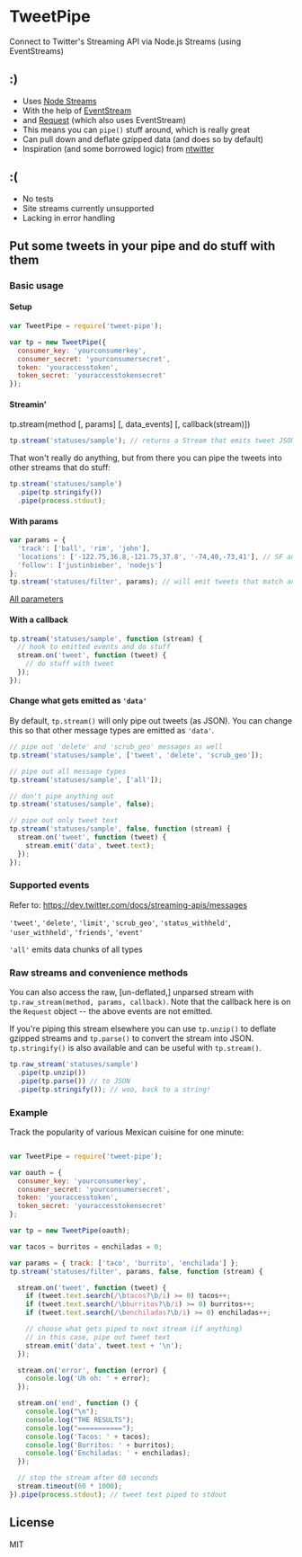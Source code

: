 TweetPipe
==========

Connect to Twitter's Streaming API via Node.js Streams (using EventStreams)

## :)

 - Uses [Node Streams](http://nodejs.org/api/stream.html)
 - With the help of [EventStream](https://github.com/dominictarr/event-stream)
 - and [Request](https://github.com/mikeal/request) (which also uses EventStream)
 - This means you can `pipe()` stuff around, which is really great
 - Can pull down and deflate gzipped data (and does so by default)
 - Inspiration (and some borrowed logic) from [ntwitter](https://github.com/AvianFlu/ntwitter)

## :(

 - No tests
 - Site streams currently unsupported
 - Lacking in error handling

## Put some tweets in your pipe and do stuff with them

### Basic usage

#### Setup

``` js
var TweetPipe = require('tweet-pipe');

var tp = new TweetPipe({
  consumer_key: 'yourconsumerkey',
  consumer_secret: 'yourconsumersecret',
  token: 'youraccesstoken',
  token_secret: 'youraccesstokensecret'
});
```

#### Streamin'

tp.stream(method [, params] [, data_events] [, callback(stream)])

``` js
tp.stream('statuses/sample'); // returns a Stream that emits tweet JSON
```

That won't really do anything, but from there you can pipe the tweets into other streams that do stuff:

``` js
tp.stream('statuses/sample')
  .pipe(tp.stringify())
  .pipe(process.stdout);
```

#### With params

``` js
var params = {
  'track': ['ball', 'rim', 'john'],
  'locations': ['-122.75,36.8,-121.75,37.8', '-74,40,-73,41'], // SF and NY
  'follow': ['justinbieber', 'nodejs']
};
tp.stream('statuses/filter', params); // will emit tweets that match any one of the params
```

[All parameters](https://dev.twitter.com/docs/streaming-apis/parameters)

#### With a callback

``` js
tp.stream('statuses/sample', function (stream) {
  // hook to emitted events and do stuff
  stream.on('tweet', function (tweet) {
    // do stuff with tweet
  });
});
```

#### Change what gets emitted as `'data'`

By default, `tp.stream()` will only pipe out tweets (as JSON). 
You can change this so that other message types are emitted as `'data'`.

``` js
// pipe out 'delete' and 'scrub_geo' messages as well
tp.stream('statuses/sample', ['tweet', 'delete', 'scrub_geo']);

// pipe out all message types
tp.stream('statuses/sample', ['all']);

// don't pipe anything out
tp.stream('statuses/sample', false);

// pipe out only tweet text
tp.stream('statuses/sample', false, function (stream) {
  stream.on('tweet', function (tweet) {
    stream.emit('data', tweet.text);
  });
});
```

### Supported events

Refer to: https://dev.twitter.com/docs/streaming-apis/messages

`'tweet'`, `'delete'`, `'limit'`, `'scrub_geo'`, `'status_withheld'`, `'user_withheld'`, `'friends'`, `'event'`

`'all'` emits data chunks of all types


### Raw streams and convenience methods

You can also access the raw, [un-deflated,] unparsed stream with `tp.raw_stream(method, params, callback)`. 
Note that the callback here is on the `Request` object -- the above events are not emitted.

If you're piping this stream elsewhere you can use 
`tp.unzip()` to deflate gzipped streams and 
`tp.parse()` to convert the stream into JSON.
`tp.stringify()` is also available and can be useful with `tp.stream()`.

``` js
tp.raw_stream('statuses/sample')
  .pipe(tp.unzip())
  .pipe(tp.parse()) // to JSON
  .pipe(tp.stringify()); // woo, back to a string!
```

### Example

Track the popularity of various Mexican cuisine for one minute:

``` js

var TweetPipe = require('tweet-pipe');

var oauth = {
  consumer_key: 'yourconsumerkey',
  consumer_secret: 'yourconsumersecret',
  token: 'youraccesstoken',
  token_secret: 'youraccesstokensecret'
};

var tp = new TweetPipe(oauth);

var tacos = burritos = enchiladas = 0;

var params = { track: ['taco', 'burrito', 'enchilada'] };
tp.stream('statuses/filter', params, false, function (stream) {

  stream.on('tweet', function (tweet) {
    if (tweet.text.search(/\btacos?\b/i) >= 0) tacos++;
    if (tweet.text.search(/\bburritos?\b/i) >= 0) burritos++;
    if (tweet.text.search(/\benchiladas?\b/i) >= 0) enchiladas++;

    // choose what gets piped to next stream (if anything)
    // in this case, pipe out tweet text
    stream.emit('data', tweet.text + '\n');
  });

  stream.on('error', function (error) {
    console.log('Uh oh: ' + error);
  });

  stream.on('end', function () {
    console.log("\n");
    console.log("THE RESULTS");
    console.log("===========");
    console.log('Tacos: ' + tacos);
    console.log('Burritos: ' + burritos);
    console.log('Enchiladas: ' + enchiladas);
  });

  // stop the stream after 60 seconds
  stream.timeout(60 * 1000);
}).pipe(process.stdout); // tweet text piped to stdout

```

## License

MIT
